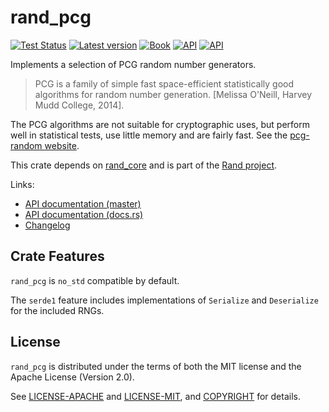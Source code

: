 # rand_pcg

[![Test Status](https://github.com/rust-random/rand/workflows/Tests/badge.svg?event=push)](https://github.com/rust-random/rand/actions)
[![Latest version](https://img.shields.io/crates/v/rand_pcg.svg)](https://crates.io/crates/rand_pcg)
[![Book](https://img.shields.io/badge/book-master-yellow.svg)](https://rust-random.github.io/book/)
[![API](https://img.shields.io/badge/api-master-yellow.svg)](https://rust-random.github.io/rand/rand_pcg)
[![API](https://docs.rs/rand_pcg/badge.svg)](https://docs.rs/rand_pcg)

Implements a selection of PCG random number generators.

> PCG is a family of simple fast space-efficient statistically good algorithms
> for random number generation. [Melissa O'Neill, Harvey Mudd College, 2014].

The PCG algorithms are not suitable for cryptographic uses, but perform well
in statistical tests, use little memory and are fairly fast.
See the [pcg-random website](http://www.pcg-random.org/).

This crate depends on [rand_core](https://crates.io/crates/rand_core) and is
part of the [Rand project](https://github.com/rust-random/rand).

Links:

-   [API documentation (master)](https://rust-random.github.io/rand/rand_pcg)
-   [API documentation (docs.rs)](https://docs.rs/rand_pcg)
-   [Changelog](https://github.com/rust-random/rand/blob/master/rand_pcg/CHANGELOG.md)


## Crate Features

`rand_pcg` is `no_std` compatible by default.

The `serde1` feature includes implementations of `Serialize` and `Deserialize`
for the included RNGs.

## License

`rand_pcg` is distributed under the terms of both the MIT license and the
Apache License (Version 2.0).

See [LICENSE-APACHE](LICENSE-APACHE) and [LICENSE-MIT](LICENSE-MIT), and
[COPYRIGHT](COPYRIGHT) for details.

